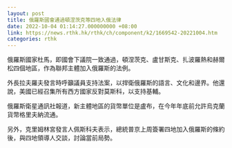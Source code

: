 ```yaml
---
layout: post
title: 俄羅斯國會通過頓涅茨克等四地入俄法律
date: 2022-10-04 01:14:27.000000000 +08:00
link: https://news.rthk.hk/rthk/ch/component/k2/1669542-20221004.htm
categories: rthk
---
```


俄羅斯國家杜馬，即國會下議院一致通過，頓涅茨克、盧甘斯克、扎波羅熱和赫爾松四個地區，作為聯邦主體加入俄羅斯的法例。

外長拉夫羅夫發言時呼籲議員支持法案，以捍衛俄羅斯的語言、文化和邊界。他還說，美國已經召集所有西方國家反對莫斯科，以支持基輔。

俄羅斯衛星通訊社報道，新主體地區的貨幣單位是盧布，在今年年底前允許烏克蘭貨幣格里夫納流通。

另外，克里姆林宮發言人佩斯科夫表示，總統普京上周簽署四地加入俄羅斯的條約後，與四地領導人交談，討論當前局勢。
